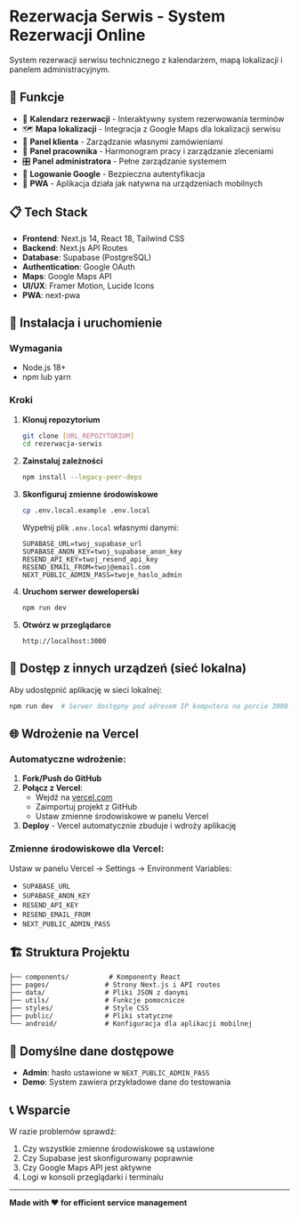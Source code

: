 # Rezerwacja Serwis - System Rezerwacji Online

System rezerwacji serwisu technicznego z kalendarzem, mapą lokalizacji i panelem administracyjnym.

## 🚀 Funkcje

- 📅 **Kalendarz rezerwacji** - Interaktywny system rezerwowania terminów
- 🗺️ **Mapa lokalizacji** - Integracja z Google Maps dla lokalizacji serwisu  
- 👤 **Panel klienta** - Zarządzanie własnymi zamówieniami
- 🔧 **Panel pracownika** - Harmonogram pracy i zarządzanie zleceniami
- 🎛️ **Panel administratora** - Pełne zarządzanie systemem
- 🔐 **Logowanie Google** - Bezpieczna autentyfikacja
- 📱 **PWA** - Aplikacja działa jak natywna na urządzeniach mobilnych

## 📋 Tech Stack

- **Frontend**: Next.js 14, React 18, Tailwind CSS
- **Backend**: Next.js API Routes
- **Database**: Supabase (PostgreSQL)
- **Authentication**: Google OAuth
- **Maps**: Google Maps API
- **UI/UX**: Framer Motion, Lucide Icons
- **PWA**: next-pwa

## 🔧 Instalacja i uruchomienie

### Wymagania
- Node.js 18+
- npm lub yarn

### Kroki

1. **Klonuj repozytorium**
   ```bash
   git clone [URL_REPOZYTORIUM]
   cd rezerwacja-serwis
   ```

2. **Zainstaluj zależności**
   ```bash
   npm install --legacy-peer-deps
   ```

3. **Skonfiguruj zmienne środowiskowe**
   ```bash
   cp .env.local.example .env.local
   ```
   
   Wypełnij plik `.env.local` własnymi danymi:
   ```
   SUPABASE_URL=twoj_supabase_url
   SUPABASE_ANON_KEY=twoj_supabase_anon_key
   RESEND_API_KEY=twoj_resend_api_key
   RESEND_EMAIL_FROM=twoj@email.com
   NEXT_PUBLIC_ADMIN_PASS=twoje_haslo_admin
   ```

4. **Uruchom serwer deweloperski**
   ```bash
   npm run dev
   ```

5. **Otwórz w przeglądarce**
   ```
   http://localhost:3000
   ```

## 📱 Dostęp z innych urządzeń (sieć lokalna)

Aby udostępnić aplikację w sieci lokalnej:

```bash
npm run dev  # Serwer dostępny pod adresem IP komputera na porcie 3000
```

## 🌐 Wdrożenie na Vercel

### Automatyczne wdrożenie:

1. **Fork/Push do GitHub**
2. **Połącz z Vercel**:
   - Wejdź na [vercel.com](https://vercel.com)
   - Zaimportuj projekt z GitHub
   - Ustaw zmienne środowiskowe w panelu Vercel
3. **Deploy** - Vercel automatycznie zbuduje i wdroży aplikację

### Zmienne środowiskowe dla Vercel:
Ustaw w panelu Vercel → Settings → Environment Variables:
- `SUPABASE_URL`
- `SUPABASE_ANON_KEY` 
- `RESEND_API_KEY`
- `RESEND_EMAIL_FROM`
- `NEXT_PUBLIC_ADMIN_PASS`

## 🏗️ Struktura Projektu

```
├── components/          # Komponenty React
├── pages/              # Strony Next.js i API routes
├── data/               # Pliki JSON z danymi
├── utils/              # Funkcje pomocnicze
├── styles/             # Style CSS
├── public/             # Pliki statyczne
└── android/            # Konfiguracja dla aplikacji mobilnej
```

## 🔐 Domyślne dane dostępowe

- **Admin**: hasło ustawione w `NEXT_PUBLIC_ADMIN_PASS`
- **Demo**: System zawiera przykładowe dane do testowania

## 📞 Wsparcie

W razie problemów sprawdź:
1. Czy wszystkie zmienne środowiskowe są ustawione
2. Czy Supabase jest skonfigurowany poprawnie  
3. Czy Google Maps API jest aktywne
4. Logi w konsoli przeglądarki i terminalu

---

**Made with ❤️ for efficient service management**